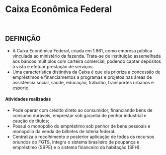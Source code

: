 # Caixa Econômica Federal

<br>

## DEFINIÇÃO
* A Caixa Econômica Federal, criada em 1.861, como empresa pública vinculada ao ministério da fazenda. Trata-se de instituição assemelhada aos bancos múltiplos com carteira comercial,
podendo captar depósitos à vista e efetuar prestação de serviços.
* Uma característica distintiva da Caixa é que ela prioriza a concessão de empréstimos e financiamentos a programas e projetos nas áreas de assistência social, saúde, educação, trabalho, transportes urbanos e esporte.

#### Atividades realizadas
* Pode operar com crédito direto ao consumidor, financiando bens de consumo duráveis, emprestar sob garantia de penhor industrial e caução de títulos;
* Possui o monopólio do empréstimo sob penhor de bens pessoais e monopólio da venda de bilhetes de loteria federal.
* Centraliza o recolhimento e posterior aplicação de todos os recursos oriundos do FGTS, integra o sistema brasileiro de poupança e
empréstimo (SBPE) e o sistema financeiro da habitação (SFH).
